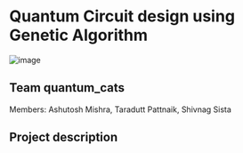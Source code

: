 # Quantum Circuit design using Genetic Algorithm
![image](https://user-images.githubusercontent.com/61776089/221839379-80cf17f4-b356-4dc4-b8de-e5bf48d47d2a.png)

## Team quantum_cats
Members: Ashutosh Mishra, Taradutt Pattnaik, Shivnag Sista

## Project description
